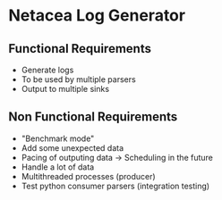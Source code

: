 # Netacea Log Generator

## Functional Requirements
- Generate logs
- To be used by multiple parsers
- Output to multiple sinks

## Non Functional Requirements
- "Benchmark mode"
- Add some unexpected data
- Pacing of outputing data -> Scheduling in the future
- Handle a lot of data
- Multithreaded processes (producer)
- Test python consumer parsers (integration testing)
